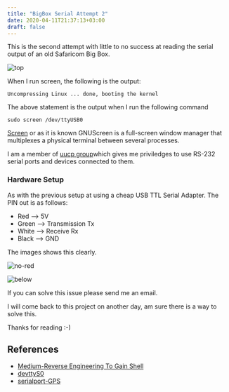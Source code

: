 ```yaml
---
title: "BigBox Serial Attempt 2"
date: 2020-04-11T21:37:13+03:00
draft: false
---
```

This is the second attempt with little to no success at reading the serial output of 
an old Safaricom Big Box.

![top](/carputer/top_pins.JPG)

When I run screen, the following is the output:

```
Uncompressing Linux ... done, booting the kernel
```
The above statement is the output when I run the following command

```
sudo screen /dev/ttyUSB0
```

[Screen](https://www.gnu.org/software/screen/) or as it is known GNUScreen is a full-screen window manager 
that multiplexes a physical terminal between several processes. 

I am a member of [uucp group](https://wiki.archlinux.org/index.php/Users_and_groups#User_groups)which 
gives me priviledges to use RS-232 serial ports and devices connected to them.

### Hardware Setup

As with the previous setup at using a cheap USB TTL Serial Adapter. The PIN out is as follows:

* Red --> 5V
* Green --> Transmission Tx
* White --> Receive Rx
* Black --> GND

The images shows this clearly.

![no-red](/carputer/top_pins_no_red.JPG)

![below](/carputer/reverse_pins.JPG)

If you can solve this issue please send me an email.

I will come back to this project on another day, am sure there is a way to solve this.

Thanks for reading :-)

## References

* [Medium-Reverse Engineering To Gain Shell](https://medium.com/@shubhamgolam10/reverse-engineering-uart-to-gain-shell-de9019ae427a)
* [devttyS0](http://www.devttys0.com/2012/11/reverse-engineering-serial-ports/)
* [serialport-GPS](http://www.python-exemplary.com/drucken.php?inhalt_mitte=raspi/en/serial.inc.php)
